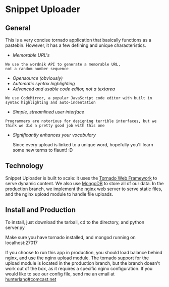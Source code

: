 Snippet Uploader
=================

General
-------

This is a very concise tornado application that basically functions as a pastebin.
However, it has a few defining and unique characteristics.

*	 *Memorable URL's*
	 
    We use the wordnik API to generate a memorable URL, 
    not a random number sequence
*	 *Opensource (obviously)*
*	 *Automatic syntax highlighting*
*	 *Advanced and usable code editor, not a textarea*
	 
    We use CodeMirror, a popular JavaScript code editor with built in syntax highlighting and auto-indentation
*	 *Simple, streamlined user interface*

    Programmers are notorious for designing terrible interfaces, but we think we did a pretty good job with this one
*	*Significantly enhances your vocabulary*

    Since every upload is linked to a unique word, hopefully you'll learn some new terms to flaunt! :D


Technology
-----------
Snippet Uploader is built to scale: it uses the [Tornado Web Framework](http://www.tornadoweb.org) to serve dynamic content.
We also use [MongoDB](http://www.mongodb.org) to store all of our data.
In the production branch, we implement the [nginx](http://nginx.org) web server to serve static files, and the nginx upload module to handle file uploads.

Install and Production
---------------

To install, just download the tarball, cd to the directory, and 
    python server.py

Make sure you have tornado installed, and mongod running on localhost:27017

If you choose to run this app in production, you should load balance behind nginx, and use the nginx upload module.
The tornado support for the upload module is located in the production branch, but the branch doesn't work out of the box, as it requires
a specific nginx configuration. If you would like to see our config file, send me an email at [hunterlang#comcast.net](mailto:hunterlang@comcast.net)

